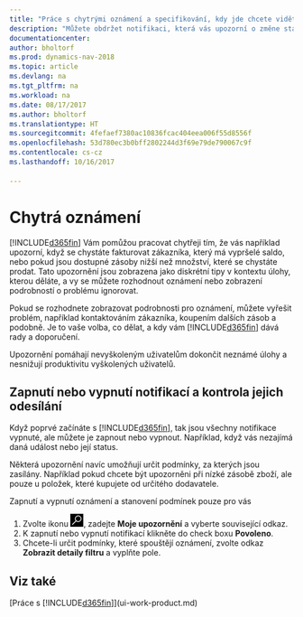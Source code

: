 ```yaml
---
title: "Práce s chytrými oznámení a specifikování, kdy jde chcete vidět"
description: "Můžete obdržet notifikaci, která vás upozorní o změne stavu nebo událostech, jako jsou například splatné saldo nebo nízký stav zásob."
documentationcenter: 
author: bholtorf
ms.prod: dynamics-nav-2018
ms.topic: article
ms.devlang: na
ms.tgt_pltfrm: na
ms.workload: na
ms.date: 08/17/2017
ms.author: bholtorf
ms.translationtype: HT
ms.sourcegitcommit: 4fefaef7380ac10836fcac404eea006f55d8556f
ms.openlocfilehash: 53d780ec3b0bff2802244d3f69e79de790067c9f
ms.contentlocale: cs-cz
ms.lasthandoff: 10/16/2017

---
```

# <a name="smart-notifications"></a>Chytrá oznámení
[!INCLUDE[d365fin](includes/d365fin_md.md)] Vám pomůžou pracovat chytřeji tím, že vás například upozorní, když se chystáte fakturovat zákazníka, který má vypršelé saldo, nebo pokud jsou dostupné zásoby nižší než množství, které se chystáte prodat. Tato upozornění jsou zobrazena jako diskrétní tipy v kontextu úlohy, kterou děláte, a vy se můžete rozhodnout oznámení nebo zobrazení podrobností o problému ignorovat.  

Pokud se rozhodnete zobrazovat podrobnosti pro oznámení, můžete vyřešit problém, například kontaktováním zákazníka, koupením dalších zásob a podobně. Je to vaše volba, co dělat, a kdy vám [!INCLUDE[d365fin](includes/d365fin_md.md)] dává rady a doporučení.  

Upozornění pomáhají nevyškoleným uživatelům dokončit neznámé úlohy a nesnižují produktivitu vyškolených uživatelů.  

## <a name="turn-on-or-turn-off-notifications-and-control-when-they-are-sent"></a>Zapnutí nebo vypnutí notifikací a kontrola jejich odesílání
Když poprvé začínáte s [!INCLUDE[d365fin](includes/d365fin_md.md)], tak jsou všechny notifikace vypnuté, ale můžete je zapnout nebo vypnout. Například, když vás nezajímá daná událost nebo její status.  
  
Některá upozornění navíc umožňují určit podmínky, za kterých jsou zasílány. Například pokud chcete být upozorněni při nízké zásobě zboží, ale pouze u položek, které kupujete od určitého dodavatele.  
  
Zapnutí a vypnutí oznámení a stanovení podmínek pouze pro vás  

1. Zvolte ikonu ![Vyhledat stránku nebo sestavu](media/ui-search/search_small.png "Ikona Vyhledat stránku nebo sestavu"), zadejte **Moje upozornění** a vyberte související odkaz.
2. K zapnutí nebo vypnutí notifikací klikněte do check boxu **Povoleno**.
3. Chcete-li určit podmínky, které spouštějí oznámení, zvolte odkaz **Zobrazit detaily filtru** a vyplňte pole.  

## <a name="see-also"></a>Viz také
[Práce s [!INCLUDE[d365fin](includes/d365fin_md.md)]](ui-work-product.md)

